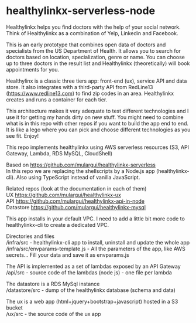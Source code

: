 # healthylinkx-serverless-node

Healthylinkx helps you find doctors with the help of your social network. Think of Healthylinkx as a combination of Yelp, Linkedin and Facebook. 

This is an early prototype that combines open data of doctors and specialists from the US Department of Health. It allows you to search for doctors based on location, specialization, genre or name. You can choose up to three doctors in the result list and Healthylinkx (theoretically) will book appointments for you.

Healthylinx is a classic three tiers app: front-end (ux), service API and data store. It also integrates with a third-party API from RedLine13 (https://www.redline13.com) to find zip codes in an area. Healthylinkx creates and runs a container for each tier.

This architecture makes it very adequate to test different technologies and I use it for getting my hands dirty on new stuff. You might need to combine what is in this repo with other repos if you want to build the app end to end. It is like a lego where you can pick and choose different technologies as you see fit. Enjoy!

This repo implements healthylinkx using AWS serverless resources (S3, API Gateway, Lambda, RDS MySQL, CloudShell)

Based on https://github.com/mulargui/healthylinkx-serverless  
In this repo we are replacing the shellscripts by a Node.js app (healthylinkx-cli). Also using TypeScript instead of vanilla JavaScript.  

Related repos (look at the documentation in each of them)  
UX https://github.com/mulargui/healthylinkx-ux  
API https://github.com/mulargui/healthylinkx-api-in-node  
Datastore https://github.com/mulargui/healthylinkx-mysql

This app installs in your default VPC. I need to add a little bit more code to healthylinkx-cli to create a dedicated VPC.

Directories and files  
/infra/src - healthylinkx-cli app to install, uninstall and update the whole app  
/infra/src/envparams-template.js - All the parameters of the app, like AWS secrets...
Fill your data and save it as envparams.js

The API is implemented as a set of lambdas exposed by an API Gateway  
/api/src - source code of the lambdas (node js) - one file per lambda  

The datastore is a RDS MySql instance  
/datastore/src - dump of the healthylinkx database (schema and data)

The ux is a web app (html+jquery+bootstrap+javascript) hosted in a S3 bucket  
/ux/src - the source code of the ux app 
